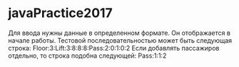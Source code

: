 # javaPractice2017

Для ввода нужны данные в определенном формате. Он отображается в начале работы. 
Тестовой последовательностью может быть следующая строка:
	Floor:3:Lift:3:8:8:8:Pass:2:0:1:0:2
Если добавлять пассажиров отдельно, то строка подобна следующей:
	Pass:1:1:2